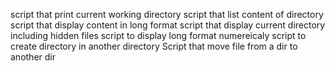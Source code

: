 script that print current working directory
script that list content of directory
script that display content in long format
script that display current directory including hidden files
script to display long format numereicaly
script to create directory in another directory
Script that move file from a dir to another dir
